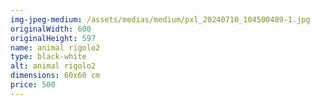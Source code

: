 ```yaml
---
img-jpeg-medium: /assets/medias/medium/pxl_20240710_104500489-1.jpg
originalWidth: 600
originalHeight: 597
name: animal rigolo2
type: black-white
alt: animal rigolo2
dimensions: 60x60 cm
price: 500
---
```

